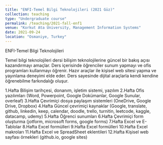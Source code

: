 ```yaml
---
title: "ENFI-Temel Bilgi Teknolojileri (2021 Güz)"
collection: teaching
type: "Undergraduate course"
permalink: /teaching/2021-fall-enf1
venue: "Korkut Ata University, Management Information Systems"
date: 2021-09-24
location: "Osmaniye, Turkey"
---
```


ENFI-Temel Bilgi Teknolojileri

Temel bilgi teknolojileri dersi bilişim teknolojilerine güncel bir bakış açısı kazandırmayı amaçlar. Ders içerisinde öğrenciler sunum yapmayı ve ofis programları kullanmayı öğrenir. Hazır araçlar ile kişisel web sitesi yapma ve yayınlama deneyimi elde eder. Ders sayesinde dijital araçlarla kendi kendine öğrenebilme farkındalığı oluşur.

1.Hafta Bilişim tarihçesi, donanım, işletim sistemi, yazılım 
2.Hafta Ofis yazılımları (Word, Powerpoint, Google Dokümanlar, Google Sunular, overleaf)
3.Hafta Çevrimiçi dosya paylaşım sistemleri (OneDrive, Google Drive, Dropbox)
4.Hafta Güncel çevrimiçi kaynaklar (Google, translate, github, linkedin, keep, calendar, doodle, trello, turnitin, leetcode, kaggle, datacamp, udemy)
5.Hafta Öğrenci sunumları
6.Hafta Çevrimiçi form oluşturma (jotform, microsoft forms, google forms)
7.Hafta Excel ve E-Tablolar
8.Hafta Excel formülleri 
9.Hafta Excel formülleri
10.Hafta Excel makroları
11.Hafta Excel ve SpreadSheet eklentileri
12.Hafta Kişisel web sayfası örnekleri (github.io, google sites)
